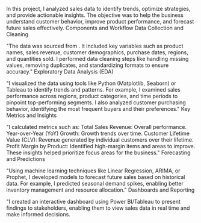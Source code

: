 In this project, I analyzed sales data to identify trends, optimize strategies, and provide actionable insights. The objective was to help the business understand customer behavior, improve product performance, and forecast future sales effectively.
Components and Workflow
Data Collection and Cleaning

"The data was sourced from . It included key variables such as product names, sales revenue, customer demographics, purchase dates, regions, and quantities sold.
I performed data cleaning steps like handling missing values, removing duplicates, and standardizing formats to ensure accuracy."
Exploratory Data Analysis (EDA)

"I visualized the data using tools like Python (Matplotlib, Seaborn) or Tableau to identify trends and patterns.
For example, I examined sales performance across regions, product categories, and time periods to pinpoint top-performing segments.
I also analyzed customer purchasing behavior, identifying the most frequent buyers and their preferences."
Key Metrics and Insights

"I calculated metrics such as:
Total Sales Revenue: Overall performance.
Year-over-Year (YoY) Growth: Growth trends over time.
Customer Lifetime Value (CLV): Revenue generated by individual customers over their lifetime.
Profit Margin by Product: Identified high-margin items and areas to improve.
These insights helped prioritize focus areas for the business."
Forecasting and Predictions

"Using machine learning techniques like Linear Regression, ARIMA, or Prophet, I developed models to forecast future sales based on historical data.
For example, I predicted seasonal demand spikes, enabling better inventory management and resource allocation."
Dashboards and Reporting

"I created an interactive dashboard using Power BI/Tableau to present findings to stakeholders, enabling them to view sales data in real time and make informed decisions.
